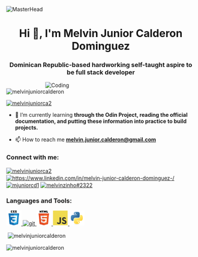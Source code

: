 ![MasterHead](https://dvokhk8ohqhd8.cloudfront.net/assets/engineering_types/full_stack/hero_image-6d2af04d8ff26b2334e0f866b3e3671b8c5e32fca0f4883c2e6a35248e36d77d.svg)
<h1 align="center">Hi 👋, I'm Melvin Junior Calderon Dominguez</h1>
<h3 align="center">Dominican Republic-based hardworking self-taught aspire to be full stack developer</h3>
<img align="right" alt="Coding" width="400" src="https://i.pinimg.com/originals/e4/26/70/e426702edf874b181aced1e2fa5c6cde.gif">


<p align="left"> <img src="https://komarev.com/ghpvc/?username=melvinjuniorcalderon&label=Profile%20views&color=0e75b6&style=flat" alt="melvinjuniorcalderon" /> </p>

<p align="left"> <a href="https://twitter.com/melvinjuniorca2" target="blank"><img src="https://img.shields.io/twitter/follow/melvinjuniorca2?logo=twitter&style=for-the-badge" alt="melvinjuniorca2" /></a> </p>

- 🌱 I’m currently learning **through the Odin Project, reading the official documentation, and putting these information into practice to build projects.**

- 📫 How to reach me **melvin.junior.calderon@gmail.com**

<h3 align="left">Connect with me:</h3>
<p align="left">
<a href="https://twitter.com/melvinjuniorca2" target="blank"><img align="center" src="https://raw.githubusercontent.com/rahuldkjain/github-profile-readme-generator/master/src/images/icons/Social/twitter.svg" alt="melvinjuniorca2" height="30" width="40" /></a>
<a href="https://www.linkedin.com/in/melvin-junior-calderon-dominguez-/" target="blank"><img align="center" src="https://raw.githubusercontent.com/rahuldkjain/github-profile-readme-generator/master/src/images/icons/Social/linked-in-alt.svg" alt="https://www.linkedin.com/in/melvin-junior-calderon-dominguez-/" height="30" width="40" /></a>
<a href="https://instagram.com/mjuniorcd1" target="blank"><img align="center" src="https://raw.githubusercontent.com/rahuldkjain/github-profile-readme-generator/master/src/images/icons/Social/instagram.svg" alt="mjuniorcd1" height="30" width="40" /></a>
<a href="https://discord.gg/APYVaWZQ7M" target="blank"><img align="center" src="https://raw.githubusercontent.com/rahuldkjain/github-profile-readme-generator/master/src/images/icons/Social/discord.svg" alt="melvinzinho#2322" height="30" width="40" /></a>
</p>

<h3 align="left">Languages and Tools:</h3>
<p align="left"> <a href="https://www.w3schools.com/css/" target="_blank" rel="noreferrer"> <img src="https://raw.githubusercontent.com/devicons/devicon/master/icons/css3/css3-original-wordmark.svg" alt="css3" width="40" height="40"/> </a> <a href="https://git-scm.com/" target="_blank" rel="noreferrer"> <img src="https://www.vectorlogo.zone/logos/git-scm/git-scm-icon.svg" alt="git" width="40" height="40"/> </a> <a href="https://www.w3.org/html/" target="_blank" rel="noreferrer"> <img src="https://raw.githubusercontent.com/devicons/devicon/master/icons/html5/html5-original-wordmark.svg" alt="html5" width="40" height="40"/> </a> <a href="https://developer.mozilla.org/en-US/docs/Web/JavaScript" target="_blank" rel="noreferrer"> <img src="https://raw.githubusercontent.com/devicons/devicon/master/icons/javascript/javascript-original.svg" alt="javascript" width="40" height="40"/> </a> <a href="https://www.python.org" target="_blank" rel="noreferrer"> <img src="https://raw.githubusercontent.com/devicons/devicon/master/icons/python/python-original.svg" alt="python" width="40" height="40"/> </a> </p>


<p>&nbsp;<img align="center" src="https://github-readme-stats.vercel.app/api?username=melvinjuniorcalderon&show_icons=true&locale=en" alt="melvinjuniorcalderon" /></p>

<p><img align="center" src="https://github-readme-streak-stats.herokuapp.com/?user=melvinjuniorcalderon&" alt="melvinjuniorcalderon" /></p>
